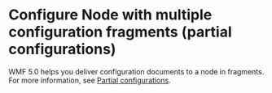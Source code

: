 # Configure Node with multiple configuration fragments (partial configurations)

WMF 5.0 helps you deliver configuration documents to a node in fragments. For more information, see [Partial configurations](../../dsc/partialConfigs.md).
